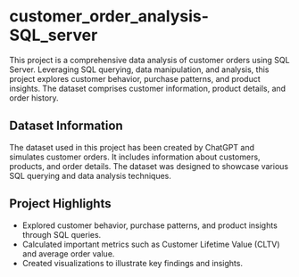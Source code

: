 # customer_order_analysis-SQL_server
This project is a comprehensive data analysis of customer orders using SQL Server. 
Leveraging SQL querying, data manipulation, and analysis, this project explores customer behavior, purchase patterns, and product insights. 
The dataset comprises customer information, product details, and order history.


## Dataset Information

The dataset used in this project has been created by ChatGPT and simulates customer orders. It includes information about customers, products, and order details. 
The dataset was designed to showcase various SQL querying and data analysis techniques.

## Project Highlights
- Explored customer behavior, purchase patterns, and product insights through SQL queries.
- Calculated important metrics such as Customer Lifetime Value (CLTV) and average order value.
- Created visualizations to illustrate key findings and insights.




